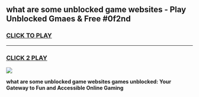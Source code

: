 
## what are some unblocked game websites - Play Unblocked Gmaes & Free #0f2nd
<h3>
<a href="https://premium.freeplayer.one?title=what_are_some_unblocked_game_websites&ref=03M">CLICK TO PLAY</a></h3>
<hr>

<h3>
<a href="https://premium.freeplayer.one?title=what_are_some_unblocked_game_websites&ref=03M">CLICK 2 PLAY</a>
  
</h3>

<a href="https://premium.freeplayer.one?title=what_are_some_unblocked_game_websites&ref=03M"><img src="https://clearcache.store/games.png"></a>


**what are some unblocked game websites games unblocked: Your Gateway to Fun and Accessible Online Gaming**
